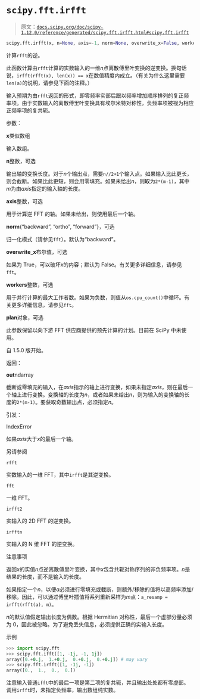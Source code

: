 # `scipy.fft.irfft`

> 原文：[`docs.scipy.org/doc/scipy-1.12.0/reference/generated/scipy.fft.irfft.html#scipy.fft.irfft`](https://docs.scipy.org/doc/scipy-1.12.0/reference/generated/scipy.fft.irfft.html#scipy.fft.irfft)

```py
scipy.fft.irfft(x, n=None, axis=-1, norm=None, overwrite_x=False, workers=None, *, plan=None)
```

计算`rfft`的逆。

此函数计算由`rfft`计算的实数输入的一维*n*点离散傅里叶变换的逆变换。换句话说，`irfft(rfft(x), len(x)) == x`在数值精度内成立。（有关为什么这里需要`len(a)`的说明，请参见下面的注释。）

输入预期为由`rfft`返回的形式，即零频率实部后跟以频率增加顺序排列的复正频率项。由于实数输入的离散傅里叶变换具有埃尔米特对称性，负频率项被视为相应正频率项的复共轭。

参数：

**x**类似数组

输入数组。

**n**整数，可选

输出轴的变换长度。对于*n*个输出点，需要`n//2+1`个输入点。如果输入比此更长，则会截断。如果比此更短，则会用零填充。如果未给出*n*，则取为`2*(m-1)`，其中*m*为由*axis*指定的输入轴的长度。

**axis**整数，可选

用于计算逆 FFT 的轴。如果未给出，则使用最后一个轴。

**norm**{“backward”, “ortho”, “forward”}，可选

归一化模式（请参见`fft`）。默认为“backward”。

**overwrite_x**布尔值，可选

如果为 True，可以破坏*x*的内容；默认为 False。有关更多详细信息，请参见`fft`。

**workers**整数，可选

用于并行计算的最大工作者数。如果为负数，则值从`os.cpu_count()`中循环。有关更多详细信息，请参见`fft`。

**plan**对象，可选

此参数保留以向下游 FFT 供应商提供的预先计算的计划。目前在 SciPy 中未使用。

自 1.5.0 版开始。

返回：

**out**ndarray

截断或零填充的输入，在*axis*指示的轴上进行变换，如果未指定*axis*，则在最后一个轴上进行变换。变换轴的长度为*n*，或者如果未给出*n*，则为输入的变换轴的长度的`2*(m-1)`。要获取奇数输出点，必须指定*n*。

引发：

IndexError

如果*axis*大于*x*的最后一个轴。

另请参阅

`rfft`

实数输入的一维 FFT，其中`irfft`是其逆变换。

`fft`

一维 FFT。

`irfft2`

实输入的 2D FFT 的逆变换。

`irfftn`

实输入的 N 维 FFT 的逆变换。

注意事项

返回*x*的实值*n*点逆离散傅里叶变换，其中*x*包含共轭对称序列的非负频率项。*n*是结果的长度，而不是输入的长度。

如果指定一个*n*，以便*a*必须进行零填充或截断，则额外/移除的值将以高频率添加/移除。因此，可以通过傅里叶插值将系列重新采样为*m*点：`a_resamp = irfft(rfft(a), m)`。

*n*的默认值假定输出长度为偶数。根据 Hermitian 对称性，最后一个虚部分量必须为 0，因此被忽略。为了避免丢失信息，必须提供正确的实输入长度。

示例

```py
>>> import scipy.fft
>>> scipy.fft.ifft([1, -1j, -1, 1j])
array([0.+0.j,  1.+0.j,  0.+0.j,  0.+0.j]) # may vary
>>> scipy.fft.irfft([1, -1j, -1])
array([0.,  1.,  0.,  0.]) 
```

注意输入普通`ifft`中的最后一项是第二项的复共轭，并且输出处处都有零虚部。调用`irfft`时，未指定负频率，输出数组纯实数。
